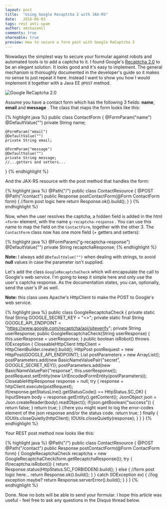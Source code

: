 ```yaml
---
layout: post
title:  "Using Google Recaptcha 2 with JAX-RS"
date:   2016-06-03
tags: rest anti-spam
author: amihaiemil
comments: true
shareable: true
preview: How to secure a form post with Google ReCaptcha 2
---
```


Nowadays the simplest way to secure your formular against robots and automated tools is to add a captcha to it.
I found Google's <a title="Recaptcha developer guide" href="https://developers.google.com/recaptcha/intro">Recaptcha 2.0</a> to be an elegant solution. It looks good and it's easy to
implement. The general mechanism is thoroughly documented in the developer's guide so it makes no sense to just repeat it here. Instead I
want to show you how I would implement it together with a Java EE ``@POST`` method.

<img alt="Google ReCaptcha 2.0" src="/images/recaptcha.PNG"/>

Assume you have a contact form which has the following 3 fields: **name**, **email** and **message** . The class that maps the form
looks like this:

{% highlight java %}
public class ContactForm {
    @FormParam("name")
    @DefaultValue("")
    private String name;

    @FormParam("email")
    @DefaultValue("")
    private String email;

    @FormParam("message")
    @DefaultValue("")
    private String message;
    //...getters and setters...
}
{% endhighlight %}

And the JAX-RS resource with the post method that handles the form:

{% highlight java %}
@Path("/")
public class ContactResource {
    @POST
    @Path("/contact")
    public Response postContactForm(@Form ContactForm form) {
        //form post logic here
        return Response.ok().build();
    }
}
{% endhighlight %}

Now, when the user resolves the captcha, a hidden field is added in the html ``<form>`` element, with the name ``g-recaptcha-response`` .
You can use this name to map the field on the ``ContactForm``, together with the other 3. The ``ContactForm`` class now has one more
field (+ getters and setters):

{% highlight java %}
    @FormParam("g-recaptcha-response")
    @DefaultValue("")
    private String recaptchaResponse;
{% endhighlight %}

**Note:** I always add ``@DefaultValue("")`` when dealing with strings, to avoid **null** values in case the parameter isn't supplied.

Let's add the class ``GoogleRecaptchaCheck`` which will encapsulate the call to Google's web service. I'm going to keep it simple here and
only use the user's captcha response. As the documentation states, you can, optionally, send the user's IP as well.

**Note:** this class uses Apache's HttpClient to make the POST to Google's web service.

{% highlight java %}
    public class GoogleRecaptchaCheck {
        private static final String GOOGLE_SECRET_KEY = "<<your key here>>";
        private static final String GOOGLE_API_ENDPOINT = "https://www.google.com/recaptcha/api/siteverify";
        private String userResponse;
        public GoogleRecaptchaCheck(String userResponse) {
            this.userResponse = userResponse;
        }
        public boolean isRobot() throws IOException {
            CloseableHttpClient httpClient = HttpClientBuilder.create().build();
	    HttpPost postRequest = new HttpPost(GOOGLE_API_ENDPOINT);
	    List<NameValuePair> postParameters = new ArrayList<NameValuePair>();
	    postParameters.add(new BasicNameValuePair("secret", GOOGLE_SECRET_KEY));
	    postParameters.add(new BasicNameValuePair("response", this.userResponse));
	    postRequest.setEntity(new UrlEncodedFormEntity(postParameters));
	    CloseableHttpResponse response = null;
	    try {
	        response = httpClient.execute(postRequest);
                if(response.getStatusLine().getStatusCode() == HttpStatus.SC_OK) {
		    InputStream body = response.getEntity().getContent();
		    JsonObject json = Json.createReader(body).readObject();
	            if(json.getBoolean("success")) {
	                return false;
	            }
	            return true;
	        }
	        //here you might want to log the error-codes element of the json response and/or the status code.
		return true;
	    } finally {
		IOUtils.closeQuietly(httpClient);
		IOUtils.closeQuietly(response);
	    }
	}
    }
{% endhighlight %}

Your REST post method now looks like this:

{% highlight java %}
@Path("/")
public class ContactResource {
    @POST
    @Path("/contact")
    public Response postContactForm(@Form ContactForm form) {
        GoogleRecaptchaCheck recaptcha = new GoogleRecaptchaCheck(form.getRecaptchaResponse());
        try {
            if(recaptcha.isRobot()) {
                return Response.status(HttpStatus.SC_FORBIDDEN).build();
            } else {
                //form post logic here...
                return Response.ok().build();
            }
        } catch (IOException ex) {
            //log exception maybe?
            return Response.serverError().build();
        }
    }
}
{% endhighlight %}

Done. Now no bots will be able to send your formular. I hope this article was useful - feel free to ask any questions in the Disqus thread below.
